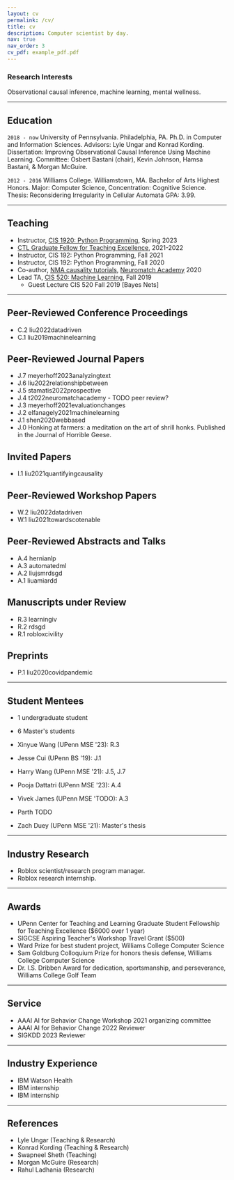 ```yaml
---
layout: cv
permalink: /cv/
title: cv
description: Computer scientist by day.
nav: true
nav_order: 3
cv_pdf: example_pdf.pdf
---
```




<!-- # Don't use H1 headers-->

### Research Interests

Observational causal inference, machine learning, mental wellness.

---

## Education

`2018 - now`
University of Pennsylvania. Philadelphia, PA.
Ph.D. in Computer and Information Sciences.
Advisors: Lyle Ungar and Konrad Kording.
Dissertation: Improving Observational Causal Inference Using Machine Learning.
Committee: Osbert Bastani (chair), Kevin Johnson, Hamsa Bastani, & Morgan McGuire.

`2012 - 2016`
Williams College. Williamstown, MA.
Bachelor of Arts  Highest Honors.
Major: Computer Science, Concentration: Cognitive Science. 
Thesis: Reconsidering Irregularity in Cellular Automata
GPA: 3.99.

---

## Teaching

- Instructor, [CIS 1920: Python Programming](https://www.seas.upenn.edu/~cis1920/tliu/s23/), Spring 2023
- [CTL Graduate Fellow for Teaching Excellence](https://ctl.upenn.edu/programs/grad-students/ctl-fellows/), 2021-2022
- Instructor, CIS 192: Python Programming, Fall 2021
- Instructor, CIS 192: Python Programming, Fall 2020
- Co-author, [NMA causality tutorials](https://compneuro.neuromatch.io/tutorials/W3D5_NetworkCausality/student/W3D5_Tutorial1.html), [Neuromatch Academy](https://academy.neuromatch.io/) 2020
- Lead TA, [CIS 520: Machine Learning](https://alliance.seas.upenn.edu/~cis520/wiki/), Fall 2019
    - Guest Lecture CIS 520 Fall 2019 [Bayes Nets]

---

## Peer-Reviewed Conference Proceedings

<!-- A list is also available [online](http://scholar.google.co.uk/citations?user=LTOTl0YAAAAJ) -->

- C.2 liu2022datadriven
- C.1 liu2019machinelearning

## Peer-Reviewed Journal Papers

- J.7 meyerhoff2023analyzingtext
- J.6 liu2022relationshipbetween
- J.5 stamatis2022prospective
- J.4 t2022neuromatchacademy - TODO peer review?
- J.3 meyerhoff2021evaluationchanges
- J.2 elfanagely2021machinelearning
- J.1 shen2020webbased
- J.0 Honking at farmers: a meditation on the art of shrill honks. Published in the Journal of Horrible Geese.

## Invited Papers

- I.1 liu2021quantifyingcausality

## Peer-Reviewed Workshop Papers

- W.2 liu2022datadriven
- W.1 liu2021towardscotenable

## Peer-Reviewed Abstracts and Talks

- A.4 hernianlp
- A.3 automatedml
- A.2 liujsmrdsgd
- A.1 liuamiardd

## Manuscripts under Review

- R.3 learningiv
- R.2 rdsgd
- R.1 robloxcivility

## Preprints

- P.1 liu2020covidpandemic

---

## Student Mentees

- 1 undergraduate student
- 6 Master's students

- Xinyue Wang (UPenn MSE '23): R.3
- Jesse Cui (UPenn BS '19): J.1
- Harry Wang (UPenn MSE '21): J.5, J.7
- Pooja Dattatri (UPenn MSE '23): A.4
- Vivek James (UPenn MSE 'TODO): A.3
- Parth TODO
- Zach Duey (UPenn MSE '21): Master's thesis

---

## Industry Research

- Roblox scientist/research program manager.
- Roblox research internship.

---

## Awards

- UPenn Center for Teaching and Learning Graduate Student Fellowship for Teaching Excellence ($6000 over 1 year)
- SIGCSE Aspiring Teacher's Workshop Travel Grant ($500)
- Ward Prize for best student project, Williams College Computer Science
- Sam Goldburg Colloquium Prize for honors thesis defense, Williams College Computer Science
- Dr. I.S. Dribben Award for dedication, sportsmanship, and perseverance, Williams College Golf Team

---

## Service

- AAAI AI for Behavior Change Workshop 2021 organizing committee
- AAAI AI for Behavior Change 2022 Reviewer
- SIGKDD 2023 Reviewer

---

## Industry Experience

- IBM Watson Health
- IBM internship
- IBM internship

---

## References

- Lyle Ungar (Teaching & Research)
- Konrad Kording (Teaching & Research)
- Swapneel Sheth (Teaching)
- Morgan McGuire (Research)
- Rahul Ladhania (Research)